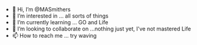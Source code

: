 - 👋 Hi, I’m @MASmithers
- 👀 I’m interested in ... all sorts of things
- 🌱 I’m currently learning ... GO and Life
- 💞️ I’m looking to collaborate on ...nothing just yet, I've not mastered Life
- 📫 How to reach me ... try waving

<!---
MASmithers/MASmithers is a ✨ special ✨ repository because its `README.md` (this file) appears on your GitHub profile.
You can click the Preview link to take a look at your changes.
--->
